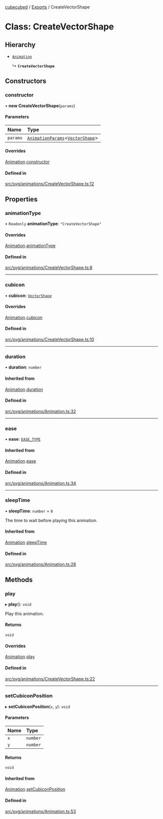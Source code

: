 [cubecubed](/reference/README.md) / [Exports](/reference/modules.md) / CreateVectorShape

# Class: CreateVectorShape

## Hierarchy

- [`Animation`](/reference/classes/Animation.md)

  ↳ **`CreateVectorShape`**

## Constructors

### constructor

• **new CreateVectorShape**(`params`)

#### Parameters

| Name | Type |
| :------ | :------ |
| `params` | [`AnimationParams`](/reference/interfaces/AnimationParams.md)<[`VectorShape`](/reference/classes/VectorShape.md)\> |

#### Overrides

[Animation](/reference/classes/Animation.md).[constructor](/reference/classes/Animation.md#constructor)

#### Defined in

[src/svg/animations/CreateVectorShape.ts:12](https://github.com/imaphatduc/cubecubed/blob/ffe94b1/src/svg/animations/CreateVectorShape.ts#L12)

## Properties

### animationType

• `Readonly` **animationType**: ``"CreateVectorShape"``

#### Overrides

[Animation](/reference/classes/Animation.md).[animationType](/reference/classes/Animation.md#animationtype)

#### Defined in

[src/svg/animations/CreateVectorShape.ts:8](https://github.com/imaphatduc/cubecubed/blob/ffe94b1/src/svg/animations/CreateVectorShape.ts#L8)

___

### cubicon

• **cubicon**: [`VectorShape`](/reference/classes/VectorShape.md)

#### Overrides

[Animation](/reference/classes/Animation.md).[cubicon](/reference/classes/Animation.md#cubicon)

#### Defined in

[src/svg/animations/CreateVectorShape.ts:10](https://github.com/imaphatduc/cubecubed/blob/ffe94b1/src/svg/animations/CreateVectorShape.ts#L10)

___

### duration

• **duration**: `number`

#### Inherited from

[Animation](/reference/classes/Animation.md).[duration](/reference/classes/Animation.md#duration)

#### Defined in

[src/svg/animations/Animation.ts:32](https://github.com/imaphatduc/cubecubed/blob/ffe94b1/src/svg/animations/Animation.ts#L32)

___

### ease

• **ease**: [`EASE_TYPE`](/reference/types/EASE_TYPE.md)

#### Inherited from

[Animation](/reference/classes/Animation.md).[ease](/reference/classes/Animation.md#ease)

#### Defined in

[src/svg/animations/Animation.ts:34](https://github.com/imaphatduc/cubecubed/blob/ffe94b1/src/svg/animations/Animation.ts#L34)

___

### sleepTime

• **sleepTime**: `number` = `0`

The time to wait before playing this animation.

#### Inherited from

[Animation](/reference/classes/Animation.md).[sleepTime](/reference/classes/Animation.md#sleeptime)

#### Defined in

[src/svg/animations/Animation.ts:28](https://github.com/imaphatduc/cubecubed/blob/ffe94b1/src/svg/animations/Animation.ts#L28)

## Methods

### play

▸ **play**(): `void`

Play this animation.

#### Returns

`void`

#### Overrides

[Animation](/reference/classes/Animation.md).[play](/reference/classes/Animation.md#play)

#### Defined in

[src/svg/animations/CreateVectorShape.ts:22](https://github.com/imaphatduc/cubecubed/blob/ffe94b1/src/svg/animations/CreateVectorShape.ts#L22)

___

### setCubiconPosition

▸ **setCubiconPosition**(`x`, `y`): `void`

#### Parameters

| Name | Type |
| :------ | :------ |
| `x` | `number` |
| `y` | `number` |

#### Returns

`void`

#### Inherited from

[Animation](/reference/classes/Animation.md).[setCubiconPosition](/reference/classes/Animation.md#setcubiconposition)

#### Defined in

[src/svg/animations/Animation.ts:53](https://github.com/imaphatduc/cubecubed/blob/ffe94b1/src/svg/animations/Animation.ts#L53)
